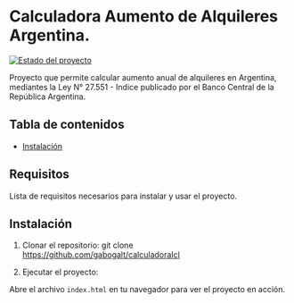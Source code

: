 # Calculadora Aumento de Alquileres Argentina.

[![Estado del proyecto](https://img.shields.io/badge/estado-terminado-green)](https://github.com/gabogalt/calculadoraIcl)


Proyecto que permite calcular aumento anual de alquileres en Argentina, mediantes la Ley N° 27.551 - Indice publicado por el Banco Central de la República Argentina.

## Tabla de contenidos

- [Instalación](#instalación)

## Requisitos

Lista de requisitos necesarios para instalar y usar el proyecto.

## Instalación

1. Clonar el repositorio:
    git clone https://github.com/gabogalt/calculadoraIcl

2. Ejecutar el proyecto:

Abre el archivo `index.html` en tu navegador para ver el proyecto en acción.

